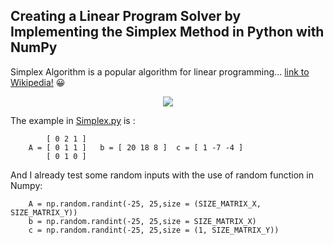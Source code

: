 ## Creating a Linear Program Solver by Implementing the Simplex Method in Python with NumPy

Simplex Algorithm is a popular algorithm for linear programming... [link to Wikipedia!](https://en.wikipedia.org/wiki/Simplex_algorithm) :grinning:

<p align="center">
  <img src="https://github.com/Reda-BELHAJ/Simplex_Numpy/blob/main/Simplex_METH.PNG">
</p>

The example in [Simplex.py](https://github.com/Reda-BELHAJ/Simplex_Numpy/blob/main/Simplex.py) is :
```
        [ 0 2 1 ]      
    A = [ 0 1 1 ]   b = [ 20 18 8 ]  c = [ 1 -7 -4 ]
        [ 0 1 0 ]   
```        
And I already test some random inputs with the use of random function in Numpy:
```
    A = np.random.randint(-25, 25,size = (SIZE_MATRIX_X, SIZE_MATRIX_Y))
    b = np.random.randint(-25, 25,size = SIZE_MATRIX_X)
    c = np.random.randint(-25, 25,size = (1, SIZE_MATRIX_Y))
```

